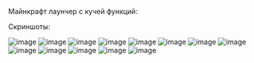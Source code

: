 Майнкрафт лаунчер с кучей функций:

Скриншоты:

![image](https://github.com/user-attachments/assets/dc07aa8e-aaf4-4672-a08d-2de92528b070)
![image](https://github.com/user-attachments/assets/2e025746-64e8-40c6-9557-d6db87cc63e1)
![image](https://github.com/user-attachments/assets/61c1e2cf-a961-4cee-88b2-d0a0dfa24b08)
![image](https://github.com/user-attachments/assets/0f83c744-83bb-4a2d-b658-cb3a2952b32c)
![image](https://github.com/user-attachments/assets/dd05693c-09f5-4770-9aa1-4aed1b00f3de)
![image](https://github.com/user-attachments/assets/926d3ba1-5bc8-4527-a47a-84728ca8e5fd)
![image](https://github.com/user-attachments/assets/53bc7d4f-fdbf-4e0f-b4ee-5f48aaaaf4fc)
![image](https://github.com/user-attachments/assets/149b73f4-73c4-4186-84a1-f210628951c5)
![image](https://github.com/user-attachments/assets/6fc5978b-7c40-4a89-aff9-13b2c46f0e19)
![image](https://github.com/user-attachments/assets/11003e97-002c-4a30-8aa8-d6afb873924a)
![image](https://github.com/user-attachments/assets/710189e3-b212-4eae-9f85-3b55c3d17156)
![image](https://github.com/user-attachments/assets/d91c855a-75e4-4677-a7f8-0f153a921e68)
![image](https://github.com/user-attachments/assets/73602d7c-36fa-41d4-8baa-1efde5016af3)
